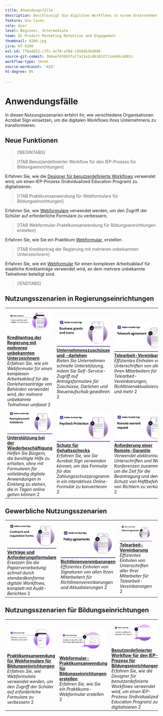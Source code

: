 ```yaml
---
title: Anwendungsfälle
description: Beschleunigt die digitalen Workflows in eurem Unternehmen mit diesen Beispielen für elektronische Unterschriften von Behörden und Unternehmen.
feature: Use Cases
role: User
level: Beginner, Intermediate
team: DC Product Marketing Retention and Engagement
thumbnail: 8200.jpg
jira: KT-8200
exl-id: 7f6edd52-c3fc-4cf0-af84-c956db3bd008
source-git-commit: 3b6aefd36b5fa77a11e2cd61032f11e6d4ca862c
workflow-type: tm+mt
source-wordcount: '423'
ht-degree: 0%

---
```


# Anwendungsfälle

In diesen Nutzungsszenarien erfahrt ihr, wie verschiedene Organisationen Acrobat Sign einsetzen, um die digitalen Workflows ihres Unternehmens zu transformieren.

## Neue Funktionen

>[!BEGINTABS]

>[!TAB Benutzerdefinierter Workflow für den IEP-Prozess für Bildungseinrichtungen]

Erfahren Sie, wie die [Designer für benutzerdefinierte Workflows](usecase-edu-iep.md) verwendet wird, um einen IEP-Prozess (Individualized Education Program) zu digitalisieren.

>[!TAB Praktikumsanwendung für Webformulare für Bildungseinrichtungen]

Erfahren Sie, wie [Webformulare](usecase-edu-intern.md) verwendet werden, um den Zugriff der Schüler auf erforderliche Formulare zu verbessern.

>[!TAB Webformular-Praktikumsanwendung für Bildungseinrichtungen erstellen]

Erfahren Sie, wie Sie ein Praktikum [Webformular &#x200B;](usecase-edu-intern-create.md) erstellen.

>[!TAB Kreditantrag der Regierung mit mehreren unbekannten Unterzeichnern]

Erfahren Sie, wie ein [Webformular](webform-multiple-signers.md) für einen komplexen Arbeitsablauf für staatliche Kreditanträge verwendet wird, an dem mehrere unbekannte Teilnehmer beteiligt sind.

>[!ENDTABS]

## Nutzungsszenarien in Regierungseinrichtungen

<table style="table-layout:fixed">
<tr>
  <td>
    <a href="webform-multiple-signers.md">
      <img alt="Bewerbung für ein Regierungsdarlehen mit mehreren unbekannten Unterzeichnern" src="../assets/Web-form-unknown.png" />
    </a>
    <div>
    <a href="webform-multiple-signers.md"><strong>Kreditantrag der Regierung mit mehreren unbekannten Unterzeichnern</strong></a>
    </div>
    <em>Erfahren Sie, wie ein Webformular für einen komplexen Arbeitsablauf für die Darlehensanträge von Behörden verwendet wird, der mehrere unbekannte Teilnehmer umfasst</em>
    2<br>
  </td> 
  <td>
    <a href="usecasegovgrants.md">
      <img alt="Unternehmenszuschüsse und -darlehen" src="../assets/UC_Business.png" />
    </a>
    <div>
    <a href="usecasegovgrants.md"><strong>Unternehmenszuschüsse und -darlehen</strong></a>
    </div>
    <em>Bieten Sie Unternehmen schnelle Unterstützung, indem Sie Self-Service-Zugriff auf Antragsformulare für Zuschüsse, Darlehen und Steueraufschub gewähren</em>
    2<br>
  </td> 
  <td>
    <a href="usecasegovtelework.md">
      <img alt="Telearbeit-Vereinbarung" src="../assets/UC_MegasignR.png" />
    </a>
    <div>
    <a href="usecasegovtelework.md"><strong>Telearbeit-Vereinbarung</strong></a>
    </div>
    <em>Effizientes Einholen von Unterschriften von allen Ihren Mitarbeitern für Telearbeit-Vereinbarungen, Richtlinienaktualisierungen und mehr</em>
    2<br>
  </td>
  <td>
    <a href="usecasegovcontracts.md">
      <img alt="Verträge und Anforderungsformulare" src="../assets/UC_WorkflowR.png" />
    </a>
    <div>
    <a href="usecasegovcontracts.md"><strong>Verträge und Anforderungsformulare</strong></a>
    </div>
    <em>Ersetzen Sie die Papierverarbeitung schnell durch standardkonforme digitale Workflows, komplett mit Audit-Berichten</em>
    2<br>
  </td>
</tr>
<tr>
 <td>
    <a href="usecasegovreemployment.md">
      <img alt="Wiederbeschäftigungsbeihilfe" src="../assets/UC_WebformsR.png" />
    </a>
    <div>
    <a href="usecasegovreemployment.md"><strong>Unterstützung bei der Wiederbeschäftigung</strong></a>
    </div>
    <em>Helfen Sie Bürgern, die benötigte Hilfe zu erhalten, ohne mit Formularen für vollständig digitale Anwendungen in Einklang zu stehen, die in Tagen online gehen können</em>
    2<br>
  </td>
  <td>
    <a href="usecasegovpaycheck.md">
      <img alt="Gehaltsscheckschutz" src="../assets/UC_PaycheckProtectionR.png" />
    </a>
    <div>
    <a href="usecasegovpaycheck.md"><strong>Schutz für Gehaltsschecks</strong></a>
    </div>
    <em>Erfahren Sie, wie Sie Acrobat Sign verwenden können, um das Formular für das Zahlungsschutzprogramm in ein interaktives Online-Formular zu konvertieren</em>
    2<br>
  </td>
  <td>
    <a href="usecasegovremote.md">
      <img alt="Remote-Warrant-Anfrage" src="../assets/UC_Remote_WarrantR.png" />
    </a>
    <div>
    <a href="usecasegovremote.md"><strong>Anforderung einer Remote-Garantie</strong></a>
    </div>
    <em>Verwendet elektronische Unterschriften und Web-Konferenzen zusammen, um die Zeit für die Beantragung und den Schutz von Haftbefehlen von Richtern zu verkürzen</em>
    2<br>
  </td>
  <td>
    <img alt="Spacer" src="../assets/Grayspacer.png" />
    <div>
    <br>
  </td>
</tr>
</table>

## Gewerbliche Nutzungsszenarien

<table style="table-layout:fixed">
<tr>
  <td>
    <a href="usecasecomcontracts.md">
      <img alt="Verträge und Anforderungsformulare" src="../assets/UC_WorkflowR.png" />
    </a>
    <div>
    <a href="usecasecomcontracts.md"><strong>Verträge und Anforderungsformulare</strong></a>
    </div>
    <em>Ersetzen Sie die Papierverarbeitung schnell durch standardkonforme digitale Workflows, komplett mit Audit-Berichten</em>
    2<br>
  </td> 
  <td>
    <a href="usecasecompolicy.md">
      <img alt="Richtlinienvereinbarungen" src="../assets/UC_Policy.png" />
    </a>
    <div>
    <a href="usecasecompolicy.md"><strong>Richtlinienvereinbarungen</strong></a>
    </div>
    <em>Effizientes Einholen von Signaturen von allen Ihren Mitarbeitern für Richtlinienvereinbarungen und Aktualisierungen</em>
    2<br>
  </td>
  <td>
    <a href="usecasecomtelework.md">
      <img alt="Telearbeit-Vereinbarung" src="../assets/UC_MegasignR.png" />
    </a>
    <div>
    <a href="usecasecomtelework.md"><strong>Telearbeit-Vereinbarung</strong></a>
    </div>
    <em>Effizientes Einholen von Unterschriften aller Ihrer Mitarbeiter für Telearbeit-Vereinbarungen</em>
    2<br>
  </td>
  <td>
    <img alt="Spacer" src="../assets/Whitespacer.png" />
    <div>
    <br>
  </td>
</tr>
</table>

## Nutzungsszenarien für Bildungseinrichtungen

<table style="table-layout:fixed">
<tr>
  <td>
    <a href="usecase-edu-intern.md">
      <img alt="Praktikumsantrag für Webformulare für Bildungseinrichtungen" src="../assets/Webform-internship.png" />
    </a>
    <div>
    <a href="usecase-edu-intern.md"><strong>Praktikumsanwendung für Webformulare für Bildungseinrichtungen</strong></a>
    </div>
    <em>Erfahren Sie, wie Webformulare verwendet werden, um den Zugriff der Schüler auf erforderliche Formulare zu verbessern</em>
    2<br>
  </td> 
  <td>
    <a href="usecase-edu-intern-create.md">
      <img alt="Erstellen einer Anwendung für ein Praktikum im Webformular für Bildungseinrichtungen" src="../assets/Webform-internship-create.png" />
    </a>
    <div>
    <a href="usecase-edu-intern-create.md"><strong>Webformular-Praktikumsanwendung für Bildungseinrichtungen erstellen</strong></a>
    </div>
    <em>Erfahren Sie, wie Sie ein Praktikums-Webformular erstellen</em>
    2<br>
  </td> 
  <td>
    <a href="usecase-edu-iep.md">
      <img alt="Benutzerdefinierter Workflow für den IEP-Prozess für Bildungseinrichtungen" src="../assets/Workflow-iep.png" />
    </a>
    <div>
    <a href="usecase-edu-iep.md"><strong>Benutzerdefinierter Workflow für den IEP-Prozess für Bildungseinrichtungen</strong></a>
    </div>
    <em>Erfahren Sie, wie die Designer für benutzerdefinierte Workflows verwendet wird, um einen IEP-Prozess (Individualized Education Program) zu digitalisieren</em>
    2<br>
  </td>
  <td>
    <img alt="Spacer" src="../assets/Whitespacer.png" />
    <div>
    <br>
  </td>
</tr>
</table>

